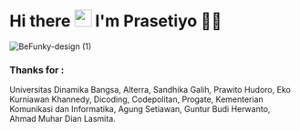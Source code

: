 # Hi there <img src="https://github.com/TheDudeThatCode/TheDudeThatCode/blob/master/Assets/Hi.gif" width="30px"> I'm Prasetiyo 🧑🏻
![BeFunky-design (1)](https://user-images.githubusercontent.com/84963363/134276614-10636217-a67a-45a6-bad4-c1eb33af1386.png)

### Thanks for :
Universitas Dinamika Bangsa, Alterra, Sandhika Galih, Prawito Hudoro, Eko Kurniawan Khannedy, Dicoding, Codepolitan, Progate, Kementerian Komunikasi dan Informatika, Agung Setiawan, Guntur Budi Herwanto, Ahmad Muhar Dian Lasmita.
